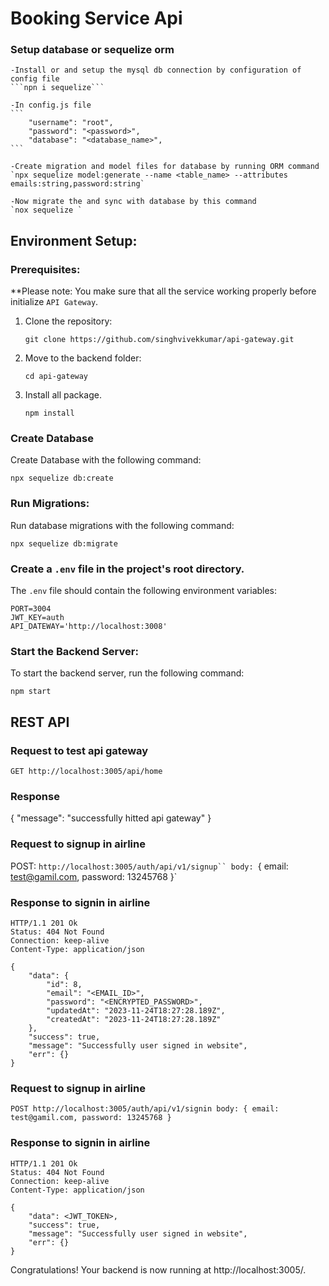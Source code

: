 # Booking Service Api




### Setup database or sequelize orm
	-Install or and setup the mysql db connection by configuration of config file
	```npn i sequelize```

	-In config.js file
	```
		"username": "root",
    	"password": "<password>",
    	"database": "<database_name>",
	```

	-Create migration and model files for database by running ORM command
	`npx sequelize model:generate --name <table_name> --attributes emails:string,password:string`

	-Now migrate the and sync with database by this command 
	`nox sequelize `

	
## Environment Setup:

### Prerequisites:

**Please note: You make sure that all the service working properly before initialize `API Gateway`.

1. Clone the repository:

   ```shell
   git clone https://github.com/singhvivekkumar/api-gateway.git
   ```

2. Move to the backend folder:

   ```shell
   cd api-gateway
   ```

3. Install all package.

	```shell
   npm install
   ```
### Create Database

Create Database with the following command:

```shell
npx sequelize db:create
```

### Run Migrations:

Run database migrations with the following command:

```shell
npx sequelize db:migrate
```

### Create a `.env` file in the project's root directory.

The `.env` file should contain the following environment variables:

```shell
PORT=3004
JWT_KEY=auth
API_DATEWAY='http://localhost:3008'
```

### Start the Backend Server:

To start the backend server, run the following command:

```shell
npm start
```

## REST API

### Request to test api gateway

`GET http://localhost:3005/api/home`

### Response
{
  "message": "successfully hitted api gateway"
}

### Request to signup in airline

POST: `http://localhost:3005/auth/api/v1/signup``
body: `{
		email: test@gamil.com,
		password: 13245768
	}`


### Response to signin in airline

    HTTP/1.1 201 Ok
    Status: 404 Not Found
    Connection: keep-alive
    Content-Type: application/json

    {
    	"data": {
			"id": 8,
			"email": "<EMAIL_ID>",
			"password": "<ENCRYPTED_PASSWORD>",
			"updatedAt": "2023-11-24T18:27:28.189Z",
			"createdAt": "2023-11-24T18:27:28.189Z"
		},
    	"success": true,
    	"message": "Successfully user signed in website",
    	"err": {}
	}

### Request to signup in airline

`POST http://localhost:3005/auth/api/v1/signin
body: {
	email: test@gamil.com,
	password: 13245768
}
`

### Response to signin in airline

    HTTP/1.1 201 Ok
    Status: 404 Not Found
    Connection: keep-alive
    Content-Type: application/json

    {
    	"data": <JWT_TOKEN>,
    	"success": true,
    	"message": "Successfully user signed in website",
    	"err": {}
	}


Congratulations! Your backend is now running at http://localhost:3005/.